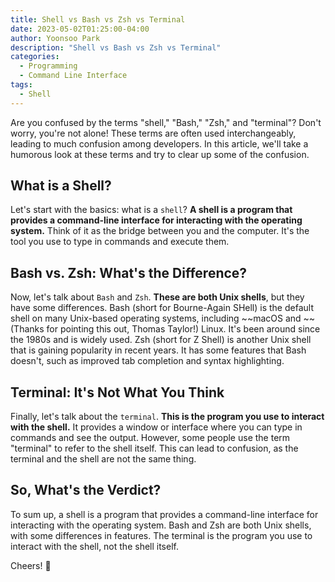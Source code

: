 ```yaml
---
title: Shell vs Bash vs Zsh vs Terminal
date: 2023-05-02T01:25:00-04:00
author: Yoonsoo Park
description: "Shell vs Bash vs Zsh vs Terminal"
categories:
  - Programming
  - Command Line Interface
tags:
  - Shell
---
```



Are you confused by the terms "shell," "Bash," "Zsh," and "terminal"? Don't worry, you're not alone! These terms are often used interchangeably, leading to much confusion among developers. In this article, we'll take a humorous look at these terms and try to clear up some of the confusion.

## What is a Shell?
Let's start with the basics: what is a `shell`? **A shell is a program that provides a command-line interface for interacting with the operating system.** Think of it as the bridge between you and the computer. It's the tool you use to type in commands and execute them.

## Bash vs. Zsh: What's the Difference?
Now, let's talk about `Bash` and `Zsh`. **These are both Unix shells**, but they have some differences. Bash (short for Bourne-Again SHell) is the default shell on many Unix-based operating systems, including ~~macOS and ~~(Thanks for pointing this out, Thomas Taylor!) Linux. It's been around since the 1980s and is widely used. Zsh (short for Z Shell) is another Unix shell that is gaining popularity in recent years. It has some features that Bash doesn't, such as improved tab completion and syntax highlighting.

## Terminal: It's Not What You Think
Finally, let's talk about the `terminal`. **This is the program you use to interact with the shell.** It provides a window or interface where you can type in commands and see the output. However, some people use the term "terminal" to refer to the shell itself. This can lead to confusion, as the terminal and the shell are not the same thing.

## So, What's the Verdict?
To sum up, a shell is a program that provides a command-line interface for interacting with the operating system. Bash and Zsh are both Unix shells, with some differences in features. The terminal is the program you use to interact with the shell, not the shell itself.

Cheers! 🍺
